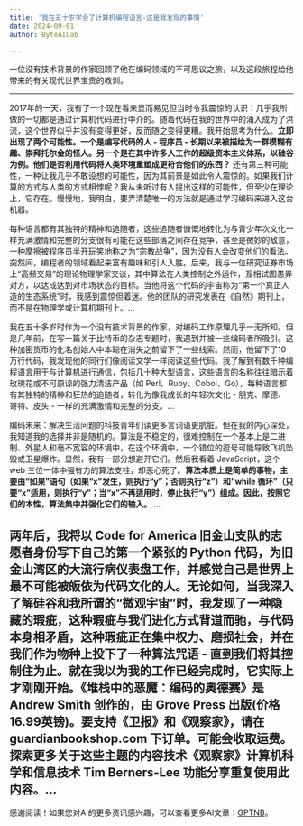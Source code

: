 ```yaml
---
title: '我在五十岁学会了计算机编程语言-这是我发现的事情'
date: 2024-09-01
author: ByteAILab

---
```


一位没有技术背景的作家回顾了他在编码领域的不可思议之旅，以及这段旅程给他带来的有关现代世界宝贵的教训。

---


2017年的一天，我有了一个现在看来显而易见但当时令我震惊的认识：几乎我所做的一切都是通过计算机代码进行中介的。随着代码在我的世界中的涌入成为了洪流，这个世界似乎并没有变得更好，反而随之变得更糟。我开始思考为什么。**立即出现了两个可能性。一个是编写代码的人 - 程序员 - 长期以来被描绘为一群模糊有趣、崇拜托尔金的怪人。另一个是在其中许多人工作的超级资本主义体系，以硅谷为例。他们是否利用代码将人类环境重塑成更符合他们的东西？** 还有第三种可能性，一种让我几乎不敢设想的可能性，因为其前景是如此令人震惊的。如果我们计算的方式与人类的方式相悖呢？我从未听过有人提出这样的可能性，但至少在理论上，它存在。慢慢地，我明白，要弄清楚唯一的方法就是通过学习编码来进入这台机器。

每种语言都有其独特的精神和追随者，这些追随者慷慨地转化为与青少年次文化一样充满激情和完整的分支很有可能在这些部落之间存在竞争，甚至是微妙的敌意，一种摩擦被程序员半开玩笑地称之为“宗教战争”，因为没有人会改变他们的看法。突然间，编程者的领域看起来富有趣味和引人入胜。后来，我与一位研究证券市场上“高频交易”的理论物理学家交谈，其中算法在人类控制之外运作，互相试图愚弄对方，以达成达到对市场状态的目标。当他将这个代码的宇宙称为“第一个真正人造的生态系统”时，我感到震惊但着迷。他的团队的研究发表在《自然》期刊上，而不是在物理学或计算机期刊上。...

我在五十多岁时作为一个没有技术背景的作家，对编码工作原理几乎一无所知。但是几年前，在写一篇关于比特币的杂志专题时，我遇到并被一些编码者所吸引。这种加密货币的化名创始人中本聪在消失之前留下了一些线索。然而，他留下了10万行代码，我发现他的同行们像阅读文学一样阅读这些代码。我了解到有数千种编程语言用于与计算机进行通信，包括几十种大型语言，这些语言的名称往往暗示着玫瑰花或不可原谅的强力清洁产品（如 Perl、Ruby、Cobol、Go），每种语言都有其独特的精神和狂热的追随者，转化为像我成长的年轻次文化 - 朋克、摩德、哥特、皮头 - 一样的充满激情和完整的分支。...

编码未来：解决生活问题的科技青年们读更多言词语更肮脏。但在我的内心深处，我知道我的选择并非是随机的。算法是不稳定的，很难控制在一个基本上是二进制、外星人和毫不宽容的环境中，在这个环境中，一个错位的逗号可能导致飞机坠毁或卫星爆炸。显然，我有一部分想避开它们。然后我看着 JavaScript，这个 web 三位一体中强有力的算法支柱，却恶心死了。**算法本质上是简单的事物，主要由“如果”语句（如果“x”发生，则执行“y”；否则执行“z”）和“while 循环”（只要“x”适用，则执行“y”；当“x”不再适用时，停止执行“y”）组成。因此，按照它们的本性，算法集中并强化它们的输入。** ...

两年后，我将以 Code for America 旧金山支队的志愿者身份写下自己的第一个紧张的 Python 代码，为旧金山湾区的大流行病仪表盘工作，并感觉自己是世界上最不可能被皈依为代码文化的人。无论如何，当我深入了解硅谷和我所谓的“微观宇宙”时，我发现了一种隐藏的瑕疵，这种瑕疵与我们进化方式背道而驰，与代码本身相矛盾，这种瑕疵正在集中权力、磨损社会，并在我们作为物种上投下了一种算法咒语 - 直到我们将其控制住为止。就在我以为我的工作已经完成时，它实际上才刚刚开始。**《堆栈中的恶魔：编码的奥德赛》是 Andrew Smith 创作的，由 Grove Press 出版(价格16.99英镑)。要支持《卫报》和《观察家》，请在 guardianbookshop.com 下订单。可能会收取运费。探索更多关于这些主题的内容技术《观察家》计算机科学和信息技术 Tim Berners-Lee 功能分享重复使用此内容。**...
---
感谢阅读！如果您对AI的更多资讯感兴趣，可以查看更多AI文章：[GPTNB](https://gptnb.com)。